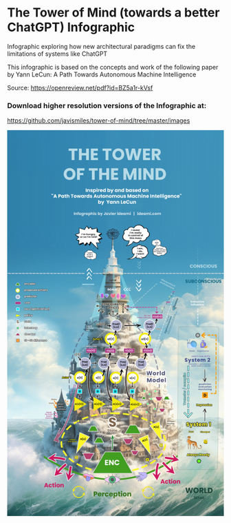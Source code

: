 # The Tower of Mind (towards a better ChatGPT) Infographic
Infographic exploring how new architectural paradigms can fix the limitations of systems like ChatGPT

This infographic is based on the concepts and work of the following paper by Yann LeCun:
A Path Towards Autonomous Machine Intelligence

Source: https://openreview.net/pdf?id=BZ5a1r-kVsf

### Download higher resolution versions of the Infographic at:
https://github.com/javismiles/tower-of-mind/tree/master/images

![Alt text](./images/tower-of-mind-infographic-javier-ideami-smaller-file.jpg?raw=true "Tower of Mind Infographic")
